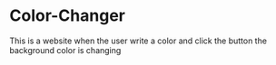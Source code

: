 # Color-Changer
This is a website when the user write a color and click the button the background color is changing

